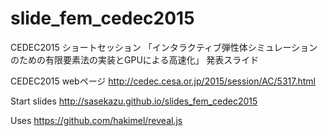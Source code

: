 # slide_fem_cedec2015
CEDEC2015 ショートセッション 「インタラクティブ弾性体シミュレーションのための有限要素法の実装とGPUによる高速化」 発表スライド

CEDEC2015 webページ http://cedec.cesa.or.jp/2015/session/AC/5317.html

Start slides http://sasekazu.github.io/slides_fem_cedec2015

Uses https://github.com/hakimel/reveal.js